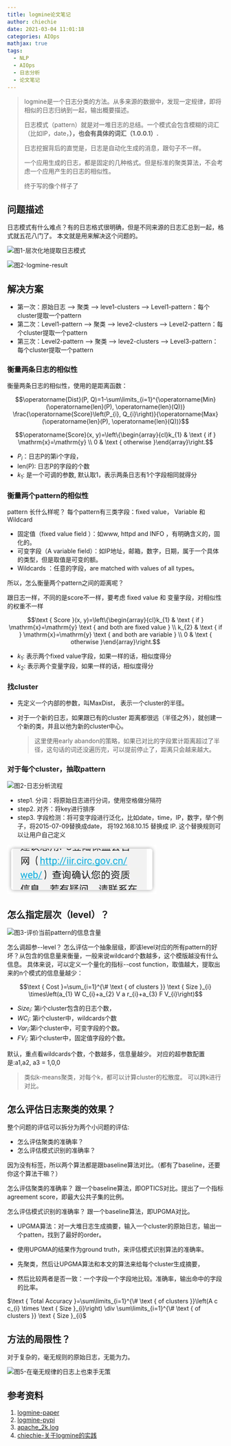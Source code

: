 ```yaml
---
title: logmine论文笔记
author: chiechie
date: 2021-03-04 11:01:18
categories: AIOps
mathjax: true
tags:
  - NLP
  - AIOps
  - 日志分析
  - 论文笔记 
---
```


>  logmine是一个日志分类的方法。从多来源的数据中，发现一定规律，即将相似的日志归纳到一起，输出概要描述。
>  
> 日志模式（pattern）就是对一堆日志的总结。一个模式会包含模糊的词汇（比如IP，date，**），也会有具体的词汇（1.0.0.1）.**
>
> 日志挖掘背后的直觉是，日志是自动化生成的消息，跟句子不一样。
>
> 一个应用生成的日志，都是固定的几种格式。但是标准的聚类算法，不会考虑一个应用产生的日志的相似性。
> 
> 终于写的像个样子了


## 问题描述

日志模式有什么难点？有的日志格式很明确，但是不同来源的日志汇总到一起，格式就五花八门了。
本文就是用来解决这个问题的。

![图1-层次化地提取日志模式](logmine_image-20210225214320632.png)

![图2-logmine-result](logmin-result.png)


## 解决方案

- 第一次：原始日志          -->  聚类  -->  leve1-clusters --> Level1-pattern：每个cluster提取一个pattern
- 第二次：Level1-pattern  -->  聚类  -->  leve2-clusters  --> Level2-pattern：每个cluster提取一个pattern
- 第三次：Level2-pattern  -->  聚类  -->  leve2-clusters  --> Level3-pattern：每个cluster提取一个pattern


### 衡量两条日志的相似性

衡量两条日志的相似性，使用的是距离函数：

$$\operatorname{Dist}(P, Q)=1-\sum\limits_{i=1}^{\operatorname{Min}(\operatorname{len}(P), \operatorname{len}(Q))} \frac{\operatorname{Score}\left(P_{i}, Q_{i}\right)}{\operatorname{Max}(\operatorname{len}(P), \operatorname{len}(Q))}$$

$$\operatorname{Score}(x, y)=\left\{\begin{array}{cl}k_{1} & \text { if } \mathrm{x}=\mathrm{y} \\ 0 & \text { otherwise }\end{array}\right.$$

- $P_i$：日志P的第i个字段，
- len(P): 日志P的字段的个数
- $k_1$: 是一个可调的参数, 默认取1，表示两条日志有1个字段相同就得分

### 衡量两个pattern的相似性

pattern 长什么样呢？ 每个pattern有三类字段：fixed value， Variable 和 Wildcard

- 固定值（fixed value field ）：如www, httpd and INFO ，有明确含义的，固化的。
- 可变字段（A variable field）：如IP地址，邮箱，数字，日期，属于一个具体的类型，但是取值是可变的额。
- Wildcards ：任意的字段，are matched with values of all types。


所以，怎么衡量两个pattern之间的距离呢？

跟日志一样，不同的是score不一样，要考虑 fixed value 和 变量字段，对相似性的权重不一样

$$\text { Score }(x, y)=\left\{\begin{array}{cl}k_{1} & \text { if } \mathrm{x}=\mathrm{y} \text { and both are fixed value } \\ k_{2} & \text { if } \mathrm{x}=\mathrm{y} \text { and both are variable } \\ 0 & \text { otherwise }\end{array}\right.$$

- $k_1$: 表示两个fixed value字段，如果一样的话，相似度得分
- $k_2$: 表示两个变量字段，如果一样的话，相似度得分


### 找cluster

- 先定义一个内部的参数，叫MaxDist， 表示一个cluster的半径。
- 对于一个新的日志，如果跟已有的cluster 距离都很远（半径之外），就创建一个新的类，并且以他为新的cluster中心。
  
	> 这里使用early abandon的策略，如果已对比的字段累计距离超过了半径，这句话的词还没遍历完，可以提前停止了，距离只会越来越大。

### 对于每个cluster，抽取pattern

![图2-日志分析流程](image-20210226000021042.png)

- step1. 分词：将原始日志进行分词，使用空格做分隔符
- step2. 对齐：将key进行排序
- step3. 字段检测：将可变字段进行泛化，比如date，time，IP，数字，举个例子，将2015-07-09替换成date，
将192.168.10.15 替换成 IP. 这个替换规则可以让用户自己定义

![img.png](img.png)

## 怎么指定层次（level）？

![图3-评价当前pattern的信息含量](cost_function.png)

怎么调超参--level？
怎么评估一个抽象层级，即该level对应的所有pattern的好坏？从包含的信息量来衡量，一般来说wildcard个数越多，这个模版越没有什么信息。
具体来说，可以定义一个量化的指标--cost function，取值越大，提取出来的n个模式的信息量越少：

$$\text { Cost }=\sum_{i=1}^{\# \text { of clusters }} \text { Size }_{i} \times\left(a_{1} W C_{i}+a_{2} V a r_{i}+a_{3} F V_{i}\right)$$

- ${Size}_i$: 第i个cluster包含的日志个数，
- ${WC}_i$: 第i个cluster中，wildcards个数
- ${Var}_i$:第i个cluster中，可变字段的个数。
- ${FV}_i$: 第i个cluster中，固定值字段的个数。

默认，重点看wildcards个数，个数越多，信息量越少。
对应的超参数配置是:a1,a2, a3 = 1,0,0

> 类似k-means聚类，对每个k，都可以计算cluster的松散度。 可以跨k进行对比。

## 怎么评估日志聚类的效果？

整个问题的评估可以拆分为两个小问题的评估:

- 怎么评估聚类的准确率？
- 怎么评估模式识别的准确率？

因为没有标签，所以两个算法都是跟baseline算法对比。（都有了baseline，还要你这个算法干嘛？）

怎么评估聚类的准确率？ 跟一个baseline算法，即OPTICS对比。提出了一个指标agreement score，即最大公共子集的比例。

怎么评估模式识别的准确率？ 跟一个baseline算法，即UPGMA对比。

- UPGMA算法：对一大堆日志生成摘要，输入一个cluster的原始日志，输出一个patten，找到了最好的order。
  
- 使用UPGMA的结果作为ground truth，来评估模式识别算法的准确率。
  
- 先聚类，然后让UPGMA算法和本文的算法来给每个cluster生成摘要，
  
- 然后比较两者是否一致：一个字段一个字段地比较。准确率，输出命中的字段的比率。

$\text { Total Accuracy }=\sum\limits_{i=1}^{\# \text { of clusters }}\left(A c c_{i} \times \text { Size }_{i}\right) \div \sum\limits_{i=1}^{\# \text { of clusters }} \text { Size }_{i}$


## 方法的局限性？


对于复杂的，毫无规则的原始日志，无能为力。

![图5-在毫无规律的日志上也束手无策](badcase.png)


## 参考资料

1. [logmine-paper](https://www.cs.unm.edu/~mueen/Papers/LogMine.pdf)
2. [logmine-pypi](https://pypi.org/project/logmine/)
3. [apache_2k.log](https://github.com/logpai/logparser/blob/master/logs/Apache/Apache_2k.log)
4. [chiechie-关于logmine的实践](https://github.com/chiechie/LogRobot)
